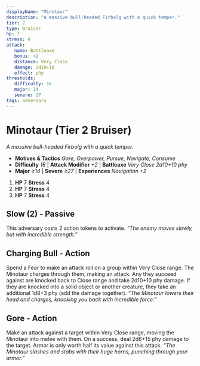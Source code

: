 ```yaml
---
displayName: "Minotaur"
description: "A massive bull-headed Firbolg with a quick temper."
tier: 2
type: Bruiser
hp: 7
stress: 4
attack:
   name: Battleaxe
   bonus: +2
   distance: Very Close
   damage: 2d10+10
   effect: phy
thresholds:
   difficulty: 16
   major: 14
   severe: 27
tags: adversary
---
```

# Minotaur (Tier 2 Bruiser)
_A massive bull-headed Firbolg with a quick temper._

- **Motives & Tactics** _Gore, Overpower, Pursue, Navigate, Consume_
- **Difficulty** _16_ | **Attack Modifier** _+2_ | **Battleaxe** _Very Close 2d10+10 phy_
- **Major** _≥14_ | **Severe** _≥27_ | **Experiences** _Navigation +2_

1. **HP** 7
   **Stress** 4
2. **HP** 7
   **Stress** 4
3. **HP** 7
   **Stress** 4

## Slow (2) - Passive
This adversary costs 2 action tokens to activate. _“The enemy moves slowly, but with incredible strength.”_

## Charging Bull - Action
Spend a Fear to make an attack roll on a group within Very Close range. The Minotaur charges through them, making an attack. Any they succeed against are knocked back to Close range and take 2d10+10 phy damage. If they are knocked into a solid object or another creature, they take an additional 1d8+3 phy (add the damage together). _“The Minotaur lowers their head and charges, knocking you back with incredible force.”_

## Gore - Action
Make an attack against a target within Very Close range, moving the Minotaur into melee with them. On a success, deal 2d6+15 phy damage to the target. Armor is only worth half its value against this attack. _“The Minotaur slashes and stabs with their huge horns, punching through your armor.”_
